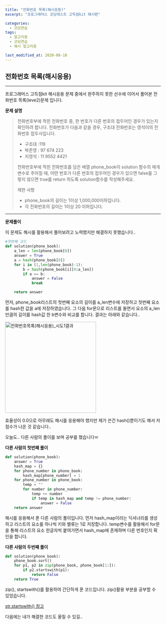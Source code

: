 ```yaml
---
title: "전화번호 목록(해시응용)"
excerpt: "프로그래머스 코딩테스트 고득점kit 해시편"

categories:
  - 코딩연습
tags:
  - 알고리즘
  - 코딩연습
  - 해시 알고리즘

last_modified_at: 2020-08-18
---
```

## 전화번호 목록(해시응용)
---
프로그래머스 고득점kit 해시응용 문제 중에서 완주하지 못한 선수에 이어서 풀어본 전화번호 목록(leve2)문제 입니다.

**문제 설명**

>전화번호부에 적힌 전화번호 중, 한 번호가 다른 번호의 접두어인 경우가 있는지 확인하려 합니다.
전화번호가 다음과 같을 경우, 구조대 전화번호는 영석이의 전화번호 접두사입니다.
>- 구조대 :119
>- 박준영 : 97 674 223
>- 지영석 : 11 9552 4421
>  
>전화번호부에 적힌 전화번호를 담은 배열 phone_book이 solution 함수의 매개변수로 주어질 때, 어떤 번호가 다른 번호의 접두어인 경우가 있으면 false를 그렇지 않으면 true를 return 하도록 solution함수를 작성해주세요.
>
>제한 사항
>- phone_book의 길이는 1이상 1,000,000이하입니다.
>- 각 전화번호의 길이는 1이상 20 이하입니다.

***

**문제풀이**

이 문제도 해시를 활용해서 풀어보려고 노력했지만 해결하지 못했습니다..

```python
#첫번째 코드
def solution(phone_book):
    a_len = len(phone_book[0])
    answer = True
    a = hash(phone_book[0])
    for i in (1,len(phone_book)-1):
        b = hash(phone_book[i][0:a_len])
        if a == b:
            answer = False
            break

    return answer
```

먼저, phone_book리스트의 첫번째 요소의 길이를 a_len변수에 저장하고 첫번째 요소를 hash한 값을 a에 저장하였습니다. 그 다음 for문으로 리스트를 돌면서 요소의 a_len만큼의 길이를 hash값 한 b변수와 비교를 합니다. 결과는 아래와 같습니다..

<img width="294" alt="전화번호목록(해시응용)_시도1결과" src="https://user-images.githubusercontent.com/59010218/90475796-2a8b3700-e163-11ea-9ade-ec20dd6e5b78.PNG">

효율성이 0.0으로 아무래도 해시를 응용해야 했지만 제가 쓴건 hash()뿐이기도 해서 저 점수가 나온 것 같습니다..

오늘도.. 다른 사람의 풀이를 보며 공부를 했습니다ㅠ

**다른 사람의 첫번째 풀이**
```python
def solution(phone_book):
    answer = True
    hash_map = {}
    for phone_number in phone_book:
        hash_map[phone_number] = 1
    for phone_number in phone_book:
        temp = ""
        for number in phone_number:
            temp += number
            if temp in hash_map and temp != phone_number:
                answer = False
    return answer
```

해시를 응용해서 푼 다른 사람의 풀이입니다. 먼저 hash_map이라는 딕셔너리를 생성하고 리스트의 요소를 하나씩 키와 벨류는 1로 저장합니다. temp변수를 활용해서 for문을 통해 리스트의 요소 한글자씩 붙여가면서 hash_map에 존재하며 다른 번호인지 확인을 합니다.

**다른 사람의 두번째 풀이**
```python
def solution(phone_book):
    phone_book.sort()
    for p1, p2 in zip(phone_book, phone_book[1:]):
        if p2.startswith(p1):
            return False
    return True
```
zip(), startswith()를 활용하여 간단하게 푼 코드입니다. zip()활용 부분을 공부할 수 있었습니다.


[str.startswith() 참고](https://docs.python.org/3/library/stdtypes.html?highlight=startswith#str.startswith)

다음에는 내가 해결한 코드도 올릴 수 있길..
